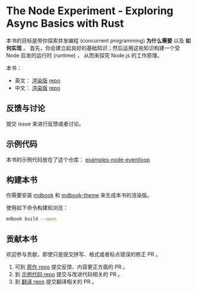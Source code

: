 # The Node Experiment - Exploring Async Basics with Rust

本书的目标是带你探索并发编程 (concurrent programming) **为什么需要** 以及 **如何实现** 。
首先，你会建立起良好的基础知识；然后运用这些知识构建一个受 Node 启发的运行时 (runtime) ，
从而来探究 Node.js 的工作原理。

本书：
- 英文：
  [渲染版](https://cfsamson.github.io/book-exploring-async-basics)
  [repo](https://github.com/cfsamson/book-exploring-async-basics)
- 中文：
  [渲染版](https://zjp-cn.github.io/exploring-async-basics-with-rust_zh)
  [repo](https://github.com/zjp-CN/exploring-async-basics-with-rust_zh)

## 反馈与讨论

提交 issue 来进行反馈或者讨论。

## 示例代码

本书的示例代码放在了这个仓库：
[examples-node-eventloop](https://github.com/cfsamson/examples-node-eventloop)

## 构建本书

你需要安装 
[mdbook](https://github.com/rust-lang-nursery/mdBook) 
和
[mdbook-theme](https://github.com/zjp-CN/mdbook-theme)
来生成本书的渲染版。

使用如下命令构建和浏览：

```cmd
mdbook build --open
```

## 贡献本书

欢迎参与贡献，即使只是提交拼写、格式或者标点错误的修正 PR 。

1. 可到 [原作 repo](https://github.com/cfsamson/book-exploring-async-basics) 
提交反馈、内容更正方面的 PR 。
2. 到 [示例代码 repo](https://github.com/cfsamson/examples-node-eventloop) 
提交与改进代码相关的 PR 。
3. 到 [翻译 repo](https://github.com/zjp-CN/exploring-async-basics-with-rust_zh)
提交翻译相关的 PR 。

